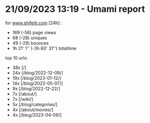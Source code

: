 # 21/09/2023 13:19 - Umami report
for www.shifeiti.com [24h] :

 - 169 (-56) page views
 - 68 (-28) uniques
 - 49 (-29) bounces
 - 1h 21' 1'' (-3h 60' 31'') totaltime


top 10 urls:
 - 38x [/]
 - 24x [/blog/2022-12-09/]
 - 19x [/blog/2023-01-12/]
 - 14x [/blog/2022-05-07/]
 - 9x [/blog/2022-12-22/]
 - 7x [/about/]
 - 7x [/wiki/]
 - 5x [/blog/categories/]
 - 4x [/about/movies/]
 - 4x [/blog/2023-04-09/]


